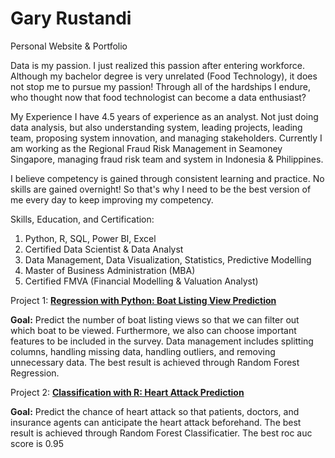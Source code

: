 # Gary Rustandi
Personal Website & Portfolio

Data is my passion.
I just realized this passion after entering workforce. Although my bachelor degree is very unrelated (Food Technology), it does not stop me to pursue my passion! Through all of the hardships I endure, who thought now that food technologist can become a data enthusiast?

My Experience
I have 4.5 years of experience as an analyst. Not just doing data analysis, but also understanding system, leading projects, leading team, proposing system innovation, and managing stakeholders. Currently I am working as the Regional Fraud Risk Management in Seamoney Singapore, managing fraud risk team and system in Indonesia & Philippines. 

I believe competency is gained through consistent learning and practice. No skills are gained overnight! So that's why I need to be the best version of me every day to keep improving my competency.

Skills, Education, and Certification:
1. Python, R, SQL, Power BI, Excel
2. Certified Data Scientist & Data Analyst
3. Data Management, Data Visualization, Statistics, Predictive Modelling
4. Master of Business Administration (MBA)
5. Certified FMVA (Financial Modelling & Valuation Analyst)

Project 1:
[**Regression with Python: Boat Listing View Prediction**](https://github.com/garyrustandi/boat-view-prediction) 

**Goal:** Predict the number of boat listing views so that we can filter out which boat to be viewed. Furthermore, we also can choose important features to be included in the survey.
Data management includes splitting columns, handling missing data, handling outliers, and removing unnecessary data. The best result is achieved through Random Forest Regression.

Project 2:
[**Classification with R: Heart Attack Prediction**](https://github.com/garyrustandi/heart-attack) 

**Goal:** Predict the chance of heart attack so that patients, doctors, and insurance agents can anticipate the heart attack beforehand. 
The best result is achieved through Random Forest Classificatier. 
The best roc auc score is 0.95

